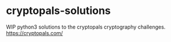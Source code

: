 # cryptopals-solutions
WIP python3 solutions to the cryptopals cryptography challenges. https://cryptopals.com/
